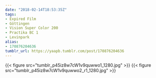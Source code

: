 ```yaml
---
date: "2018-02-14T18:53:35Z"
tags:
- Expired Film
- Göttingen
- Vision Super Color 200
- Practika BC 1
- Levinpark
alias:
- 170876204636
tumblr_url: https://yaapb.tumblr.com/post/170876204636
---
```

{{< figure src="tumblr_p45iz8w7cW1v9quwwo1_1280.jpg" >}}
{{< figure src="tumblr_p45iz8w7cW1v9quwwo2_r1_1280.jpg" >}}
